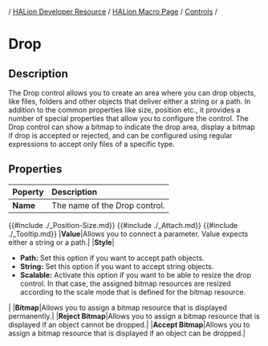 / [HALion Developer Resource](../../HALion-Developer-Resource.md) / [HALion Macro Page](./HALion-Macro-Page.md) / [Controls](./Controls.md) /

# Drop

## Description

The Drop control allows you to create an area where you can drop objects, like files, folders and other objects that deliver either a string or a path. In addition to the common properties like size, position etc., it provides a number of special properties that allow you to configure the control. The Drop control can show a bitmap to indicate the drop area, display a bitmap if drop is accepted or rejected, and can be configured using regular expressions to accept only files of a specific type.

## Properties

|Poperty|Description|
|:-|:-|
|**Name**|The name of the Drop control.|
{{#include ./_Position-Size.md}}
{{#include ./_Attach.md}}
{{#include ./_Tooltip.md}}
|**Value**|Allows you to connect a parameter. Value expects either a string or a path.|
|**Style**|<ul><li>**Path:** Set this option if you want to accept path objects.</li><li>**String:** Set this option if you want to accept string objects.</li><li>**Scalable:** Activate this option if you want to be able to resize the drop control. In that case, the assigned bitmap resources are resized according to the scale mode that is defined for the bitmap resource.</li></ul>|
|**Bitmap**|Allows you to assign a bitmap resource that is displayed permanently.|
|**Reject Bitmap**|Allows you to assign a bitmap resource that is displayed if an object cannot be dropped.|
|**Accept Bitmap**|Allows you to assign a bitmap resource that is displayed if an object can be dropped.|
